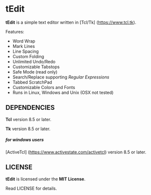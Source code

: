 # tEdit
**tEdit** is a simple text editor written in [Tcl/Tk] (https://www.tcl.tk).

Features:

* Word Wrap
* Mark Lines
* Line Spacing
* Custom Folding
* Unlimited Undo/Redo
* Customizable Tabstops
* Safe Mode (read only)
* Search/Replace supporting _Regular Expressions_
* Tabbed ScratchPad
* Customizable Colors and Fonts
* Runs in Linux, Windows and Unix (OSX not tested)


## DEPENDENCIES
**Tcl** version 8.5 or later.

**Tk** version 8.5 or later.

##### for windows users
[ActiveTcl] (https://www.activestate.com/activetcl) version 8.5 or later.


## LICENSE
**tEdit** is licensed under the **MIT License**.

Read LICENSE for details.
